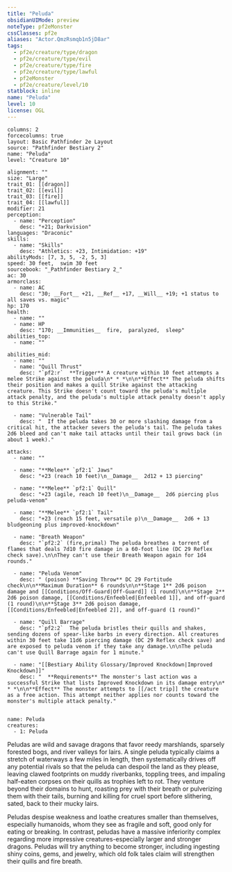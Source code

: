 ```yaml
---
title: "Peluda"
obsidianUIMode: preview
noteType: pf2eMonster
cssClasses: pf2e
aliases: "Actor.QmzRsmqb1n5jD8ar" 
tags:
  - pf2e/creature/type/dragon
  - pf2e/creature/type/evil
  - pf2e/creature/type/fire
  - pf2e/creature/type/lawful
  - pf2eMonster
  - pf2e/creature/level/10
statblock: inline
name: "Peluda"
level: 10
license: OGL
---
```


```statblock
columns: 2
forcecolumns: true
layout: Basic Pathfinder 2e Layout
source: "Pathfinder Bestiary 2"
name: "Peluda"
level: "Creature 10"

alignment: ""
size: "Large"
trait_01: [[dragon]]
trait_02: [[evil]]
trait_03: [[fire]]
trait_04: [[lawful]]
modifier: 21
perception:
  - name: "Perception"
    desc: "+21; Darkvision"
languages: "Draconic"
skills:
  - name: "Skills"
    desc: "Athletics: +23, Intimidation: +19"
abilityMods: [7, 3, 5, -2, 5, 3]
speed: 30 feet,  swim 30 feet
sourcebook: "_Pathfinder Bestiary 2_"
ac: 30
armorclass:
  - name: AC
    desc: "30; __Fort__ +21, __Ref__ +17, __Will__ +19; +1 status to all saves vs. magic"
hp: 170
health:
  - name: ""
  - name: HP
    desc: "170; __Immunities__  fire,  paralyzed,  sleep"
abilities_top:
  - name: ""

abilities_mid:
  - name: ""
  - name: "Quill Thrust"
    desc: "`pf2:r`  **Trigger** A creature within 10 feet attempts a melee Strike against the peluda\n* * *\n\n**Effect** The peluda shifts their position and makes a quill Strike against the attacking creature. This Strike doesn't count toward the peluda's multiple attack penalty, and the peluda's multiple attack penalty doesn't apply to this Strike."

  - name: "Vulnerable Tail"
    desc: "  If the peluda takes 30 or more slashing damage from a critical hit, the attacker severs the peluda's tail. The peluda takes 2d6 bleed and can't make tail attacks until their tail grows back (in about 1 week)."

attacks:
  - name: ""

  - name: "**Melee** `pf2:1` Jaws"
    desc: "+23 (reach 10 feet)\n__Damage__  2d12 + 13 piercing"

  - name: "**Melee** `pf2:1` Quill"
    desc: "+23 (agile, reach 10 feet)\n__Damage__  2d6 piercing plus peluda-venom"

  - name: "**Melee** `pf2:1` Tail"
    desc: "+23 (reach 15 feet, versatile p)\n__Damage__  2d6 + 13 bludgeoning plus improved-knockdown"

  - name: "Breath Weapon"
    desc: "`pf2:2` (fire,primal) The peluda breathes a torrent of flames that deals 7d10 fire damage in a 60-foot line (DC 29 Reflex check save).\n\nThey can't use their Breath Weapon again for 1d4 rounds."

  - name: "Peluda Venom"
    desc: " (poison) **Saving Throw** DC 29 Fortitude check\n\n**Maximum Duration** 6 rounds\n\n**Stage 1** 2d6 poison damage and [[Conditions/Off-Guard|Off-Guard]] (1 round)\n\n**Stage 2** 2d6 poison damage, [[Conditions/Enfeebled|Enfeebled 1]], and off-guard (1 round)\n\n**Stage 3** 2d6 poison damage, [[Conditions/Enfeebled|Enfeebled 2]], and off-guard (1 round)"

  - name: "Quill Barrage"
    desc: "`pf2:2`  The peluda bristles their quills and shakes, sending dozens of spear-like barbs in every direction. All creatures within 30 feet take 11d6 piercing damage (DC 29 Reflex check save) and are exposed to peluda venom if they take any damage.\n\nThe peluda can't use Quill Barrage again for 1 minute."

  - name: "[[Bestiary Ability Glossary/Improved Knockdown|Improved Knockdown]]"
    desc: "  **Requirements** The monster's last action was a successful Strike that lists Improved Knockdown in its damage entry\n* * *\n\n**Effect** The monster attempts to [[/act trip]] the creature as a free action. This attempt neither applies nor counts toward the monster's multiple attack penalty."
 
```

```encounter-table
name: Peluda
creatures:
  - 1: Peluda
```



Peludas are wild and savage dragons that favor reedy marshlands, sparsely forested bogs, and river valleys for lairs. A single peluda typically claims a stretch of waterways a few miles in length, then systematically drives off any potential rivals so that the peluda can despoil the land as they please, leaving clawed footprints on muddy riverbanks, toppling trees, and impaling half-eaten corpses on their quills as trophies left to rot. They venture beyond their domains to hunt, roasting prey with their breath or pulverizing them with their tails, burning and killing for cruel sport before slithering, sated, back to their mucky lairs.

Peludas despise weakness and loathe creatures smaller than themselves, especially humanoids, whom they see as fragile and soft, good only for eating or breaking. In contrast, peludas have a massive inferiority complex regarding more impressive creatures-especially larger and stronger dragons. Peludas will try anything to become stronger, including ingesting shiny coins, gems, and jewelry, which old folk tales claim will strengthen their quills and fire breath.
